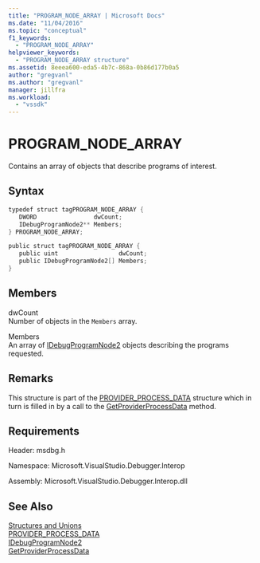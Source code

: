```yaml
---
title: "PROGRAM_NODE_ARRAY | Microsoft Docs"
ms.date: "11/04/2016"
ms.topic: "conceptual"
f1_keywords: 
  - "PROGRAM_NODE_ARRAY"
helpviewer_keywords: 
  - "PROGRAM_NODE_ARRAY structure"
ms.assetid: 8eeea600-eda5-4b7c-868a-0b86d177b0a5
author: "gregvanl"
ms.author: "gregvanl"
manager: jillfra
ms.workload: 
  - "vssdk"
---
```

# PROGRAM_NODE_ARRAY
Contains an array of objects that describe programs of interest.  
  
## Syntax  
  
```cpp  
typedef struct tagPROGRAM_NODE_ARRAY {  
   DWORD                dwCount;  
   IDebugProgramNode2** Members;  
} PROGRAM_NODE_ARRAY;  
```  
  
```csharp  
public struct tagPROGRAM_NODE_ARRAY {  
   public uint                 dwCount;  
   public IDebugProgramNode2[] Members;  
}  
```  
  
## Members  
 dwCount  
 Number of objects in the `Members` array.  
  
 Members  
 An array of [IDebugProgramNode2](../../../extensibility/debugger/reference/idebugprogramnode2.md) objects describing the programs requested.  
  
## Remarks  
 This structure is part of the [PROVIDER_PROCESS_DATA](../../../extensibility/debugger/reference/provider-process-data.md) structure which in turn is filled in by a call to the [GetProviderProcessData](../../../extensibility/debugger/reference/idebugprogramprovider2-getproviderprocessdata.md) method.  
  
## Requirements  
 Header: msdbg.h  
  
 Namespace: Microsoft.VisualStudio.Debugger.Interop  
  
 Assembly: Microsoft.VisualStudio.Debugger.Interop.dll  
  
## See Also  
 [Structures and Unions](../../../extensibility/debugger/reference/structures-and-unions.md)   
 [PROVIDER_PROCESS_DATA](../../../extensibility/debugger/reference/provider-process-data.md)   
 [IDebugProgramNode2](../../../extensibility/debugger/reference/idebugprogramnode2.md)   
 [GetProviderProcessData](../../../extensibility/debugger/reference/idebugprogramprovider2-getproviderprocessdata.md)
